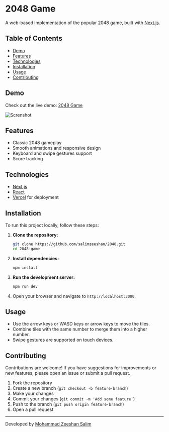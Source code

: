 # 2048 Game

A web-based implementation of the popular 2048 game, built with [Next.js](https://nextjs.org/).

## Table of Contents

- [Demo](#demo)
- [Features](#features)
- [Technologies](#technologies)
- [Installation](#installation)
- [Usage](#usage)
- [Contributing](#contributing)

## Demo

Check out the live demo: [2048 Game](https://2048-pearl.vercel.app/)

![Screnshot](https://media.discordapp.net/attachments/1232249762598621248/1365731267714224229/Screenshot_2025-04-26_at_10.18.19_PM.png?ex=680e5fdc&is=680d0e5c&hm=271daba8a75f2455450691c6cf6ddedb36291cb74ae8553af8ba6343162ad741&=&format=webp&quality=lossless&width=1328&height=1480)

## Features

- Classic 2048 gameplay
- Smooth animations and responsive design
- Keyboard and swipe gestures support
- Score tracking

## Technologies

- [Next.js](https://nextjs.org/)
- [React](https://reactjs.org/)
- [Vercel](https://vercel.com/) for deployment

## Installation

To run this project locally, follow these steps:

1. **Clone the repository:**

   ```bash
   git clone https://github.com/salimzeeshan/2048.git
   cd 2048-game
   ```

2. **Install dependencies:**

   ```bash
   npm install
   ```

3. **Run the development server:**

   ```bash
   npm run dev
   ```

4. Open your browser and navigate to `http://localhost:3000`.

## Usage

- Use the arrow keys or WASD keys or arrow keys to move the tiles.
- Combine tiles with the same number to merge them into a higher number.
- Swipe gestures are supported on touch devices.

## Contributing

Contributions are welcome! If you have suggestions for improvements or new features, please open an issue or submit a pull request.

1. Fork the repository
2. Create a new branch (`git checkout -b feature-branch`)
3. Make your changes
4. Commit your changes (`git commit -m 'Add some feature'`)
5. Push to the branch (`git push origin feature-branch`)
6. Open a pull request

---

Developed by [Mohammad Zeeshan Salim](https://salimzeeshan.github.io/)
